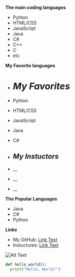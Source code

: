 **The main coding languages**
* Pyhton
* HTML/CSS
* JavaScript
* Java
* C#
* C++
* C
* etc

**My Favorite languages**
* # *My Favorites*
* Pyhton
* HTML/CSS
* JavaScript
* Java
* C#

* ## *My Instuctors*
* __
* __
* __

**The Popular Languages**
* Java
* C#
* Python


***Links***
* My GitHub: [Link Text](https://github.com/ShadowLightnin)
* Instuctures: [Link Text](https://github.com/GeorgeRay)

![Alt Text]([![image](https://github.com/ShadowLightnin/Stashing/assets/124177398/6d011142-8737-4e88-9f42-f491881400b9)](https://www.purepc.pl/image/news/2023/09/16_helldivers_2_kooperacyjna_strzelanka_na_zapowiedzi_z_fragmentami_rozgrywki_szykuje_sie_dynamiczna_eksterminacja_bestii_0_b.jpg)https://www.purepc.pl/image/news/2023/09/16_helldivers_2_kooperacyjna_strzelanka_na_zapowiedzi_z_fragmentami_rozgrywki_szykuje_sie_dynamiczna_eksterminacja_bestii_0_b.jpg)


```python
def hello_world():
  print("Hello, World!")
